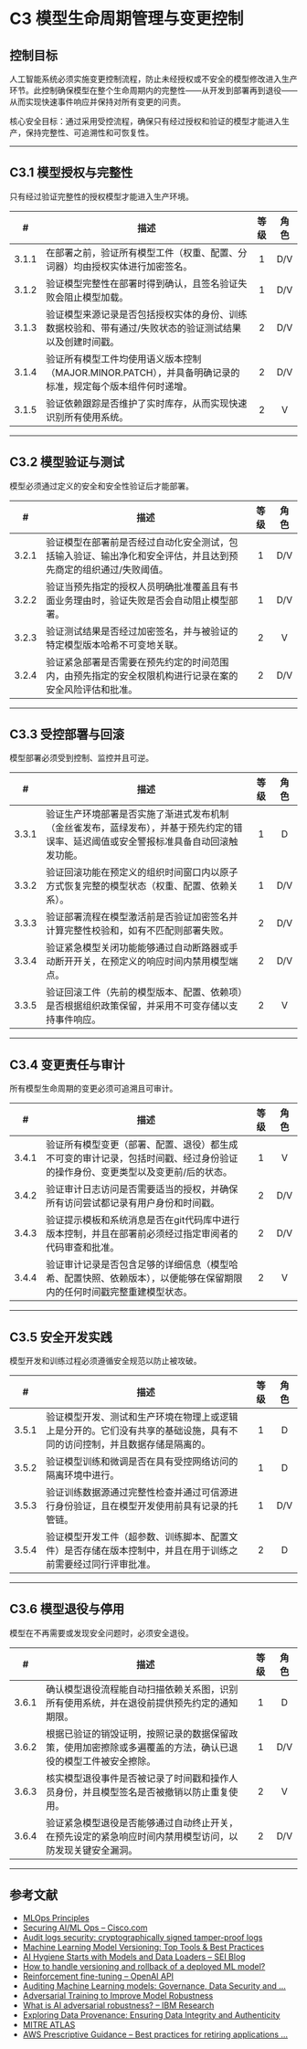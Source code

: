 # C3 模型生命周期管理与变更控制

## 控制目标

人工智能系统必须实施变更控制流程，防止未经授权或不安全的模型修改进入生产环节。此控制确保模型在整个生命周期内的完整性——从开发到部署再到退役——从而实现快速事件响应并保持对所有变更的问责。

核心安全目标：通过采用受控流程，确保只有经过授权和验证的模型才能进入生产，保持完整性、可追溯性和可恢复性。

---

## C3.1 模型授权与完整性

只有经过验证完整性的授权模型才能进入生产环境。

|   #   | 描述                                                            | 等级  | 角色  |
| :---: | ------------------------------------------------------------- | :-: | :-: |
| 3.1.1 | 在部署之前，验证所有模型工件（权重、配置、分词器）均由授权实体进行加密签名。                        |  1  | D/V |
| 3.1.2 | 验证模型完整性在部署时得到确认，且签名验证失败会阻止模型加载。                               |  1  | D/V |
| 3.1.3 | 验证模型来源记录是否包括授权实体的身份、训练数据校验和、带有通过/失败状态的验证测试结果以及创建时间戳。          |  2  | D/V |
| 3.1.4 | 验证所有模型工件均使用语义版本控制（MAJOR.MINOR.PATCH），并具备明确记录的标准，规定每个版本组件何时递增。 |  2  | D/V |
| 3.1.5 | 验证依赖跟踪是否维护了实时库存，从而实现快速识别所有使用系统。                               |  2  |  V  |

---

## C3.2 模型验证与测试

模型必须通过定义的安全和安全性验证后才能部署。

|   #   | 描述                                                       | 等级  | 角色  |
| :---: | -------------------------------------------------------- | :-: | :-: |
| 3.2.1 | 验证模型在部署前是否经过自动化安全测试，包括输入验证、输出净化和安全评估，并且达到预先商定的组织通过/失败阈值。 |  1  | D/V |
| 3.2.2 | 验证当预先指定的授权人员明确批准覆盖且有书面业务理由时，验证失败是否会自动阻止模型部署。             |  1  | D/V |
| 3.2.3 | 验证测试结果是否经过加密签名，并与被验证的特定模型版本哈希不可变地关联。                     |  2  |  V  |
| 3.2.4 | 验证紧急部署是否需要在预先约定的时间范围内，由预先指定的安全权限机构进行记录在案的安全风险评估和批准。      |  2  | D/V |

---

## C3.3 受控部署与回滚

模型部署必须受到控制、监控并且可逆。

|   #   | 描述                                                                  | 等级  | 角色  |
| :---: | ------------------------------------------------------------------- | :-: | :-: |
| 3.3.1 | 验证生产环境部署是否实施了渐进式发布机制（金丝雀发布，蓝绿发布），并基于预先约定的错误率、延迟阈值或安全警报标准具备自动回滚触发功能。 |  1  |  D  |
| 3.3.2 | 验证回滚功能在预定义的组织时间窗口内以原子方式恢复完整的模型状态（权重、配置、依赖关系）。                       |  1  | D/V |
| 3.3.3 | 验证部署流程在模型激活前是否验证加密签名并计算完整性校验和，如有不匹配则部署失败。                           |  2  | D/V |
| 3.3.4 | 验证紧急模型关闭功能能够通过自动断路器或手动断开开关，在预定义的响应时间内禁用模型端点。                        |  2  | D/V |
| 3.3.5 | 验证回滚工件（先前的模型版本、配置、依赖项）是否根据组织政策保留，并采用不可变存储以支持事件响应。                   |  2  |  V  |

---

## C3.4 变更责任与审计

所有模型生命周期的变更必须可追溯且可审计。

|   #   | 描述                                                              | 等级  | 角色  |
| :---: | --------------------------------------------------------------- | :-: | :-: |
| 3.4.1 | 验证所有模型变更（部署、配置、退役）都生成不可变的审计记录，包括时间戳、经过身份验证的操作身份、变更类型以及变更前/后的状态。 |  1  |  V  |
| 3.4.2 | 验证审计日志访问是否需要适当的授权，并确保所有访问尝试都记录有用户身份和时间戳。                        |  2  | D/V |
| 3.4.3 | 验证提示模板和系统消息是否在git代码库中进行版本控制，并且在部署前必须经过指定审阅者的代码审查和批准。            |  2  | D/V |
| 3.4.4 | 验证审计记录是否包含足够的详细信息（模型哈希、配置快照、依赖版本），以便能够在保留期限内的任何时间戳完整重建模型状态。     |  2  |  V  |

---

## C3.5 安全开发实践

模型开发和训练过程必须遵循安全规范以防止被攻破。

|   #   | 描述                                                           | 等级  | 角色  |
| :---: | ------------------------------------------------------------ | :-: | :-: |
| 3.5.1 | 验证模型开发、测试和生产环境在物理上或逻辑上是分开的。它们没有共享的基础设施，具有不同的访问控制，并且数据存储是隔离的。 |  1  |  D  |
| 3.5.2 | 验证模型训练和微调是否在具有受控网络访问的隔离环境中进行。                                |  1  |  D  |
| 3.5.3 | 验证训练数据源通过完整性检查并通过可信源进行身份验证，且在模型开发使用前具有记录的托管链。                |  1  | D/V |
| 3.5.4 | 验证模型开发工件（超参数、训练脚本、配置文件）是否存储在版本控制中，并且在用于训练之前需要经过同行评审批准。       |  2  |  D  |

---

## C3.6 模型退役与停用

模型在不再需要或发现安全问题时，必须安全退役。

|   #   | 描述                                                     | 等级  | 角色  |
| :---: | ------------------------------------------------------ | :-: | :-: |
| 3.6.1 | 确认模型退役流程能自动扫描依赖关系图，识别所有使用系统，并在退役前提供预先约定的通知期限。          |  1  |  D  |
| 3.6.2 | 根据已验证的销毁证明，按照记录的数据保留政策，使用加密擦除或多遍覆盖的方法，确认已退役的模型工件被安全擦除。 |  1  | D/V |
| 3.6.3 | 核实模型退役事件是否被记录了时间戳和操作人员身份，并且模型签名是否被撤销以防止重复使用。           |  2  |  V  |
| 3.6.4 | 验证紧急模型退役是否能够通过自动终止开关，在预先设定的紧急响应时间内禁用模型访问，以防发现关键安全漏洞。   |  2  | D/V |

---

## 参考文献

* [MLOps Principles](https://ml-ops.org/content/mlops-principles)
* [Securing AI/ML Ops – Cisco.com](https://sec.cloudapps.cisco.com/security/center/resources/SecuringAIMLOps)
* [Audit logs security: cryptographically signed tamper-proof logs](https://www.cossacklabs.com/blog/audit-logs-security/)
* [Machine Learning Model Versioning: Top Tools & Best Practices](https://lakefs.io/blog/model-versioning/)
* [AI Hygiene Starts with Models and Data Loaders – SEI Blog](https://insights.sei.cmu.edu/documents/6190/AI-Hygiene-Starts-with-Models-and-Data-Loaders_1G0KTRh.pdf)
* [How to handle versioning and rollback of a deployed ML model?](https://learn.microsoft.com/en-au/answers/questions/1845378/how-to-handle-versioning-and-rollback-of-a-deploye)
* [Reinforcement fine-tuning – OpenAI API](https://platform.openai.com/docs/guides/reinforcement-fine-tuning)
* [Auditing Machine Learning models: Governance, Data Security and …](https://www.linkedin.com/pulse/auditing-machine-learning-models-governance-data-security-negrete-yn81f)
* [Adversarial Training to Improve Model Robustness](https://medium.com/%40amit25173/adversarial-training-to-improve-model-robustness-5e285b516713)
* [What is AI adversarial robustness? – IBM Research](https://research.ibm.com/blog/securing-ai-workflows-with-adversarial-robustness)
* [Exploring Data Provenance: Ensuring Data Integrity and Authenticity](https://www.astera.com/type/blog/data-provenance/)
* [MITRE ATLAS](https://atlas.mitre.org/)
* [AWS Prescriptive Guidance – Best practices for retiring applications …](https://docs.aws.amazon.com/pdfs/prescriptive-guidance/latest/migration-app-retirement-best-practices/migration-app-retirement-best-practices.pdf)

